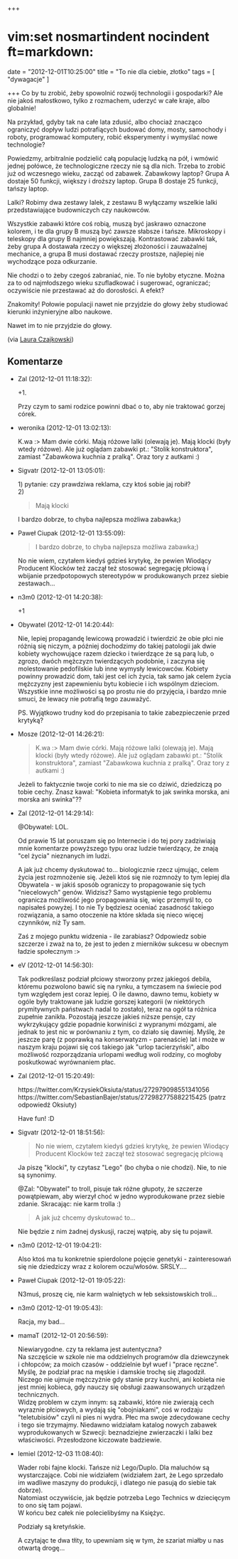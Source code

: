 +++
# vim:set nosmartindent nocindent ft=markdown:
date = "2012-12-01T10:25:00"
title = "To nie dla ciebie, złotko"
tags = [ "dywagacje" ]

+++
Co by tu zrobić, żeby spowolnić rozwój technologii i gospodarki? Ale nie jakoś
małostkowo, tylko z rozmachem, uderzyć w całe kraje, albo globalnie!

Na przykład, gdyby tak na całe lata zdusić, albo chociaż znacząco ograniczyć
dopływ ludzi potrafiących budować domy, mosty, samochody i roboty, programować
komputery, robić eksperymenty i wymyślać nowe technologie?

<!--more-->

Powiedzmy, arbitralnie podzielić całą populację ludzką na pół, i wmówić jednej
połówce, że technologiczne rzeczy nie są dla nich. Trzeba to zrobić już od
wczesnego wieku, zacząć od zabawek. Zabawkowy laptop? Grupa A dostaje 50
funkcji, większy i droższy laptop. Grupa B dostaje 25 funkcji, tańszy laptop.

Lalki? Robimy dwa zestawy lalek, z zestawu B wyłączamy wszelkie lalki
przedstawiające budowniczych czy naukowców.

Wszystkie zabawki które coś robią, muszą być jaskrawo oznaczone kolorem, i te
dla grupy B muszą być zawsze słabsze i tańsze. Mikroskopy i teleskopy dla
grupy B najmniej powiększają. Kontrastować zabawki tak, żeby grupa A dostawała
rzeczy o większej złożoności i zauważalnej mechanice, a grupa B musi dostawać
rzeczy prostsze, najlepiej nie wychodzące poza odkurzanie.

Nie chodzi o to żeby czegoś zabraniać, nie. To nie byłoby etyczne. Można za to
od najmłodszego wieku szufladkować i sugerować, ograniczać; oczywiście nie
przestawać aż do dorosłości. A efekt?

Znakomity! Połowie populacji nawet nie przyjdzie do głowy żeby studiować
kierunki inżynieryjne albo naukowe.

Nawet im to nie przyjdzie do głowy.

(via [Laura Czajkowski](https://plus.google.com/u/0/102921374554385564572/posts/dwCbS1ZjE1x))

## Komentarze

* Zal (2012-12-01 11:18:32): <p>+1.</p>  <p>Przy czym to sami rodzice powinni
  dbać o to, aby nie traktować gorzej córek.</p>
* weronika (2012-12-01 13:02:13): <p>K.wa :&gt; Mam dwie córki. Mają różowe
  lalki (olewają je). Mają klocki (były wtedy różowe). Ale już oglądam zabawki
  pt.: "Stolik konstruktora", zamiast "Zabawkowa kuchnia z pralką". Oraz tory z
  autkami :)</p>
* Sigvatr (2012-12-01 13:05:01): <p>1) pytanie: czy prawdziwa reklama, czy ktoś
  sobie jaj robił?<br /> 2) </p>  <blockquote>   <p>Mają klocki </p>
  </blockquote>  <p>I bardzo dobrze, to chyba najlepsza możliwa zabawka;)</p>
* Paweł Ciupak (2012-12-01 13:55:09): <blockquote>   <p>I bardzo dobrze, to
  chyba najlepsza możliwa zabawka;)</p> </blockquote>  <p>No nie wiem, czytałem
  kiedyś gdzieś krytykę, że pewien Wiodący Producent Klocków też zaczął też
  stosować segregację płciową i wbijanie przedpotopowych stereotypów w
  produkowanych przez siebie zestawach…</p>
* n3m0 (2012-12-01 14:20:38): <p>+1</p>
* Obywatel (2012-12-01 14:20:44): <p>Nie, lepiej propagandę lewicową prowadzić i
  twierdzić że obie płci nie różnią się niczym, a później dochodzimy do takiej
  patologii jak dwie kobiety wychowujące razem dziecko i twierdzące że są parą
  lub, o zgrozo, dwóch mężczyzn twierdzących podobnie, i zaczyna się
  molestowanie pedofilskie lub inne wymysły lewicowców. Kobiety powinny
  prowadzić dom, taki jest cel ich życia, tak samo jak celem życia mężczyzny
  jest zapewnieniu bytu kobiecie i ich wspólnym dzieciom. Wszystkie inne
  możliwości są po prostu nie do przyjęcia, i bardzo mnie smuci, że lewacy nie
  potrafią tego zauważyć.</p>  <p>PS. Wyjątkowo trudny kod do przepisania to
  takie zabezpieczenie przed krytyką?</p>
* Mosze (2012-12-01 14:26:21): <blockquote>   <p>K.wa :&gt; Mam dwie córki. Mają
  różowe lalki (olewają je). Mają klocki (były wtedy różowe). Ale już oglądam
  zabawki pt.: "Stolik konstruktora", zamiast "Zabawkowa kuchnia z pralką". Oraz
  tory z autkami :)</p> </blockquote>  <p>Jeżeli to faktycznie twoje corki to
  nie ma sie co dziwić, dziedziczą po tobie cechy. Znasz kawal: "Kobieta
  informatyk to jak swinka morska, ani morska ani swinka"??</p>
* Zal (2012-12-01 14:29:14): <p>@Obywatel: LOL.</p>  <p>Od prawie 15 lat
  poruszam się po Internecie i do tej pory zadziwiają mnie komentarze powyższego
  typu oraz ludzie twierdzący, że znają "cel życia" nieznanych im ludzi.</p>
  <p>A jak już chcemy dyskutować to... biologicznie rzecz ujmując, celem życia
  jest rozmnożenie się. Jeżeli ktoś się nie rozmnoży to tym lepiej dla Obywatela
  - w jakiś sposób ograniczy to propagowanie się tych "niecelowych" genów.
  Widzisz? Samo wystąpienie tego problemu ogranicza możliwość jego propagowania
  się, więc przemyśl to, co napisałeś powyżej. I to nie Ty będziesz oceniać
  zasadność takiego rozwiązania, a samo otoczenie na które składa się nieco
  więcej czynników, niż Ty sam.</p>  <p>Zaś z mojego punktu widzenia - ile
  zarabiasz? Odpowiedz sobie szczerze i zważ na to, że jest to jeden z mierników
  sukcesu w obecnym ładzie społecznym :&gt;</p>
* eV (2012-12-01 14:56:30): <p>Tak podkreślasz podział płciowy stworzony przez
  jakiegoś debila, któremu pozwolono bawić się na rynku, a tymczasem na świecie
  pod tym względem jest coraz lepiej. O ile dawno, dawno temu, kobiety w ogóle
  były traktowane jak ludzie gorszej kategorii (w niektórych prymitywnych
  państwach nadal to zostało), teraz na ogół ta różnica zupełnie zanikła.
  Pozostają jeszcze jakieś niższe pensje, czy wykrzykujący gdzie popadnie
  korwiniści z wypranymi mózgami, ale jednak to jest nic w porównaniu z tym, co
  działo się dawniej. Myślę, że jeszcze parę (z poprawką na konserwatyzm -
  parenaście) lat i może w naszym kraju pojawi się coś takiego jak "urlop
  tacierzyński", albo możliwość rozporządzania urlopami według woli rodziny, co
  mogłoby poskutkować wyrównaniem płac.</p>
* Zal (2012-12-01 15:20:49):
  <p>https://twitter.com/KrzysiekOksiuta/status/272979098551341056<br />
  https://twitter.com/SebastianBajer/status/272982775882215425 (patrz odpowiedź
  Oksiuty)</p>  <p>Have fun! :D</p>
* Sigvatr (2012-12-01 18:51:56): <blockquote>   <p>No nie wiem, czytałem kiedyś
  gdzieś krytykę, że pewien Wiodący Producent Klocków też zaczął też stosować
  segregację płciową </p> </blockquote>  <p>Ja piszę "klocki", ty czytasz "Lego"
  (bo chyba o nie chodzi). Nie, to nie są synonimy.</p>  <p>@Zal: "Obywatel" to
  troll, pisuje tak różne głupoty, że szczerze powątpiewam, aby wierzył choć w
  jedno wyprodukowane przez siebie zdanie. Skracając: nie karm trolla :)</p>
  <blockquote>   <p>A jak już chcemy dyskutować to...</p> </blockquote>  <p>Nie
  będzie z nim żadnej dyskusji, raczej wątpię, aby się tu pojawił.</p>
* n3m0 (2012-12-01 19:04:21): <p>Also ktoś ma tu konkretnie spierdolone pojęcie
  genetyki - zainteresowań się nie dziedziczy wraz z kolorem oczu/włosów.
  SRSLY....</p>
* Paweł Ciupak (2012-12-01 19:05:22): <p>N3muś, proszę cię, nie karm walniętych
  w łeb seksistowskich troli…</p>
* n3m0 (2012-12-01 19:05:43): <p>Racja, my bad...</p>
* mamaT (2012-12-01 20:56:59): <p>Niewiarygodne. czy ta reklama jest
  autentyczna?<br /> Na szczęście w szkole nie ma oddzielnych programów dla
  dziewczynek i chłopców; za moich czasów - oddzielnie był wuef i "prace
  ręczne". Myślę, że podział prac na męskie i damskie trochę się złagodził.
  Niczego nie ujmuje mężczyżnie gdy stanie przy kuchni, ani kobieta nie jest
  mniej kobieca, gdy nauczy się obsługi zaawansowanych urządzeń technicznych.
  <br /> Widzę problem w czym innym: są zabawki, które nie zwierają cech
  wyraznie płciowych, a wydają się "obojniakami", coś w rodzaju "teletubisiów"
  czyli ni pies ni wydra. Płec ma swoje zdecydowane cechy i tego sie trzymajmy.
  Niedawno widziałam katalog nowych zabawek wyprodukowanych w Szwecji:
  beznadziejne zwierzaczki i lalki bez właściwości. Przesłodzone kiczowate
  badziewie.</p>
* lemiel (2012-12-03 11:08:40): <p>Wader robi fajne klocki. Tańsze niż
  Lego/Duplo. Dla maluchów są wystarczające. Cobi nie widziałem (widziałem żart,
  że Lego sprzedało im wadliwe maszyny do produkcji, i dlatego nie pasują do
  siebie tak dobrze). <br /> Natomiast oczywiście, jak będzie potrzeba Lego
  Technics w dziecięcym to ono się tam pojawi. <br /> W końcu bez całek nie
  polecielibyśmy na Księżyc.</p>  <p>Podziały są kretyńskie.</p>  <p>A czytając
  te dwa tłity, to upewniam się w tym, że szariat miałby u nas otwartą
  drogę...</p>
